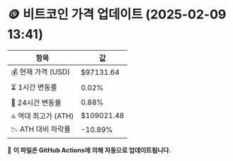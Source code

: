 # 🪙 비트코인 가격 업데이트 (2025-02-09 13:41)

| 항목                | 값 |
|--------------------|----------------|
| 💰 현재 가격 (USD) | $97131.64 |
| ⏳ 1시간 변동률    | 0.02% |
| 📆 24시간 변동률   | 0.88% |
| 🔝 역대 최고가 (ATH) | $109021.48 |
| 📉 ATH 대비 하락률 | -10.89% |

🔄 **이 파일은 GitHub Actions에 의해 자동으로 업데이트됩니다.**
